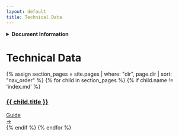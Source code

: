 ```yaml
---
layout: default
title: Technical Data
---
```


<details markdown="1">
<summary><strong>Document Information</strong></summary>

| Document Title | HoverStop Technical Data |
| :---- | ----- |
| **Document Number** | 0005 |
| **Version Number** | 1.0 |
| **Effective Date** | 3 May 25 |
| **Prepared By** | HoverStop Documentation Team |
| **Reviewed By** |  |
| **Approved By** |  |
| **Next Review Date** | 3 Jun 25 |
| **Location** | GitHub - hover-stop/docs |

| Version | Date | Description of Change | Changed By |
| ----- | ----- | ----- | ----- |
| 1.0 | 3 May 25 | Initial release | HoverStop Docs Team |

</details>

# Technical Data

<div class="guides-container">
  {% assign section_pages = site.pages | where: "dir", page.dir | sort: "nav_order" %}
  {% for child in section_pages %}
    {% if child.name != 'index.md' %}
    <div class="guide-card">
      <a href="{{ child.url | relative_url }}">
        <h3>{{ child.title }}</h3>
        <div class="guide-meta">
          <span class="guide-type">Guide</span>
        </div>
        <div class="guide-arrow">→</div>
      </a>
    </div>
    {% endif %}
  {% endfor %}
</div>